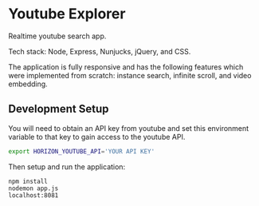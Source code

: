 # Youtube Explorer

Realtime youtube search app.

Tech stack: Node, Express, Nunjucks, jQuery, and CSS.

The application is fully responsive and has the following features which were
implemented from scratch: instance search, infinite scroll, and video embedding.

## Development Setup

You will need to obtain an API key from youtube and set this environment
variable to that key to gain access to the youtube API.

```bash
export HORIZON_YOUTUBE_API='YOUR API KEY'
```

Then setup and run the application:

```
npm install
nodemon app.js
localhost:8081
```
